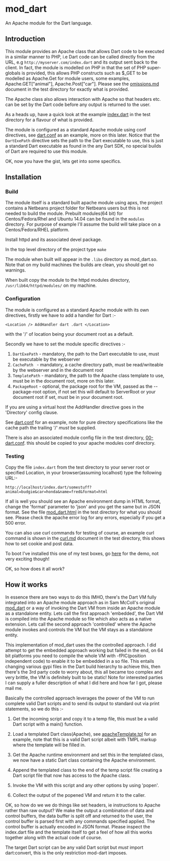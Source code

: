 # mod_dart

An Apache module for the Dart language.

## Introduction

This module provides an Apache class that allows Dart code to be executed in a similar manner to PHP, i.e Dart code
can be called directly from the URL, e.g ```http://myserver.com/index.dart``` and its output
sent back to the client. In fact, the module is modelled on PHP in that the set of PHP super-globals is 
provided, this allows PHP constructs such as $_GET to be modelled as Apache.Get for module users, 
some examples, Apache.GET["animal"], Apache.Post["car"]. Please see the [omissions.md](test/omissions.md) 
document in the test directory for exactly what is provided. 

The Apache class also allows interaction with Apache so that headers etc. can be set by the Dart code 
before any output is returned to the user. 

As a heads up, have a quick look at the example [index.dart](test/index.dart) in the test directory 
for a flavour of what is provided.

The module is configured as a standard Apache module using conf directives, see [dart.conf](test/dart.conf) 
as an example, more on this later. Notice that the ```DartExePath``` directive sets the path to the 
Dart executable to use, this is just a standard Dart executable as found in the any Dart SDK, 
no special builds of Dart are required to use this module.

OK, now you have the gist, lets get into some specifics.

## Installation

### Build

The module itself is a standard built apache module using apxs, the project contains a  Netbeans project 
folder for Netbeans users but this is not needed to build the module. Prebuilt modules(64 bit) for 
Centos/Fedora/Rhel and Ubuntu 14.04 can be found in the ```modules``` directory. For purpose of example 
I'll assume the build will take place on a Centos/Fedora/RHEL platform. 

Install httpd and its associated devel package.

In the top level directory of the project type ```make```

The module when built will appear in the ```.libs``` directory as mod_dart.so. Note that on my build 
machines the builds are clean, you should get no warnings.

When built copy the module to the httpd modules directory, ```/usr/lib64/httpd/modules/``` on my machine.

### Configuration

The module is configured as a standard Apache module with its own directives, firstly we have to add a 
handler for Dart :-

```<Location /> AddHandler dart .dart </Location>```

with the '/' of location being your document root as a default.

Secondly we have to set the module specific directives :-

1. ```DartExePath``` - mandatory, the path to the Dart executable to use, must be executable by the webserver
2. ```CachePath ``` - mandatory, a cache directory path, must be read/writeable by the webserver and in
the document root
3. ```TemplatePath``` - mandatory, the path to the Apache class template to use, must be in the document root, 
more on this later.
4. ```PackageRoot``` - optional, the package root for the VM, passed as the --package-root option, 
if not set this will default to ServerRoot or your document root if set, must be in your document root.


If you are using a virtual host the AddHandler directive goes in the 'Directory' config clause.


See [dart.conf](test/dart.conf) for an example, note for pure directory specifications like the cache path
the trailing '/' *must* be supplied.


There is also an associated module config file in the test directory, [00-dart.conf](test/00-dart.conf). 
this should be copied to your apache modules conf directory.

### Testing

Copy the file ```index.dart``` from the test directory to your server root or specified Location, 
in your browser(assuming localhost) type the following URL:- 
```
http://localhost/index.dart/somestuff?animal=budgie&car=honda&name=fred&format=html
```

If all is well you should see an Apache environment dump in HTML format, change the 'format' parameter 
to 'json' and you get the same but in JSON format. See the file [mod_dart.html](test/mod_dart.html) in the 
test directory for what you should see. Please check the apache error log for any errors, especially if
you get a 500 error.

You can also use curl commands for testing of course, an example curl command is shown in the 
[curl.md](test/curl.md) document in the test directory, this shows how to set cookie and post data.

To boot I've installed this one of my test boxes, go [here](http://moddart.no-ip.net/index.dart?animal=frog) for
the demo, not very exciting though!

OK, so how does it all work?

## How it works

In essence there are two ways to do this IMHO, there's the Dart VM fully integrated into an Apache module approach
as in Sam McColl's original [mod_dart](https://github.com/sam-mccall/mod_dart) or a way of invoking the Dart VM from inside 
an Apache module as a standalone entity. Lets call the first approach 'embedded', the Dart VM is compiled into the Apache module so 
file which also acts as a native extension. Lets call the second approach 'controlled' where the Apache module invokes and
controls the VM but the VM stays as a standalone entity.

This implementation of mod_dart uses the the controlled approach. I did attempt to get the embedded approach working
but failed in the end, on 64 bit platforms you need to compile the whole VM with -fPIC(position independent code) to
enable it to be embedded in a so file. This entails changing various gypi files in the Dart build hierarchy to achieve
this, then there's the 3rd party code to worry about, this all became too complex and very brittle, the VM is definitely
built to be static! Note for interested parties I can supply a fuller description of what I did here and how far I got, 
please mail me.

Basically the controlled approach leverages the power of the VM to run complete valid Dart scripts and to send its output to
standard out via print statements, so we do this :-

1. Get the incoming script and copy it to a temp file, this must be a valid Dart script with a main() function.

2. Load a templated Dart class(Apache), see [apacheTemplate.tpl](apacheTemplate/apacheTemplate.tpl) for an example, note that
   this is a valid Dart script albeit with TMPL markup where the template will be filled in.

3. Get the Apache runtime environment and set this in the templated class, we now have a static Dart class containing
   the Apache environment.

4. Append the templated class to the end of the temp script file creating a Dart script file that now has access to
   the Apache class.

5. Invoke the VM with this script and any other options by using 'popen'.

6. Collect the output of the popened VM and return it to the caller.

OK, so how do we we do things like set headers, ie instructions to Apache rather than raw output? We make
the output a combination of data and control buffers, the data buffer is split off and returned to the user,
the control buffer is parsed first with any commands specified applied. The control buffer is actually encoded
in JSON format. Please inspect the index.dart file and the template itself to get a feel of how all this works together
along with the actual code of course.

The target Dart script can be any valid Dart script but *must* import dart:convert, this is the only restriction
mod-dart imposes. 



